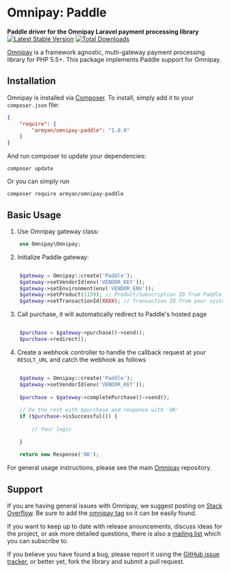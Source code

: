 # Omnipay: Paddle

**Paddle driver for the Omnipay Laravel payment processing library**
[![Latest Stable Version](https://poser.pugx.org/armyan/omnipay-paddle/v/stable)](https://packagist.org/packages/armyan/omnipay-paddle)
[![Total Downloads](https://poser.pugx.org/armyan/omnipay-paddle/downloads)](https://packagist.org/packages/armyan/omnipay-paddle)

[Omnipay](https://github.com/thephpleague/omnipay) is a framework agnostic, multi-gateway payment
processing library for PHP 5.5+. This package implements Paddle support for Omnipay.

## Installation

Omnipay is installed via [Composer](http://getcomposer.org/). To install, simply add it
to your `composer.json` file:

```json
{
    "require": {
        "armyan/omnipay-paddle": "1.0.0"
    }
}
```

And run composer to update your dependencies:

    composer update

Or you can simply run

    composer require armyan/omnipay-paddle

## Basic Usage

1. Use Omnipay gateway class:

```php
    use Omnipay\Omnipay;
```

2. Initialize Paddle gateway:

```php

    $gateway = Omnipay::create('Paddle');
    $gateway->setVendorId(env('VENDOR_KEY'));
    $gateway->setEnvironment(env('VENDOR_ENV'));
    $gateway->setProduct(1159); // Product/Subscription ID from Paddle
    $gateway->setTransactionId(XXXX); // Transaction ID from your system

```

3. Call purchase, it will automatically redirect to Paddle's hosted page

```php

    $purchase = $gateway->purchase()->send();
    $purchase->redirect();

```

4. Create a webhook controller to handle the callback request at your `RESULT_URL` and catch the webhook as follows

```php

    $gateway = Omnipay::create('Paddle');
    $gateway->setVendorId(env('VENDOR_KEY'));
    
    $purchase = $gateway->completePurchase()->send();
    
    // Do the rest with $purchase and response with 'OK'
    if ($purchase->isSuccessful()) {
        
        // Your logic
        
    }
    
    return new Response('OK');

```

For general usage instructions, please see the main [Omnipay](https://github.com/thephpleague/omnipay)
repository.

## Support

If you are having general issues with Omnipay, we suggest posting on
[Stack Overflow](http://stackoverflow.com/). Be sure to add the
[omnipay tag](http://stackoverflow.com/questions/tagged/omnipay) so it can be easily found.

If you want to keep up to date with release anouncements, discuss ideas for the project,
or ask more detailed questions, there is also a [mailing list](https://groups.google.com/forum/#!forum/omnipay) which
you can subscribe to.

If you believe you have found a bug, please report it using the [GitHub issue tracker](https://github.com/arm-yan/omnipay-paddle/issues),
or better yet, fork the library and submit a pull request.
